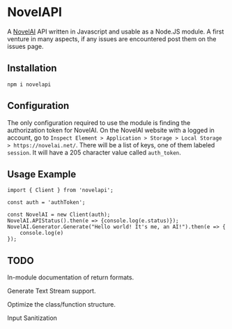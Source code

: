 # NovelAPI
A [NovelAI](https://novelai.net/) API written in Javascript and usable as a Node.JS module. A first venture in many aspects, if any issues are encountered post them on the issues page.

## Installation
`npm i novelapi`

## Configuration
The only configuration required to use the module is finding the authorization token for NovelAI. 
On the NovelAI website with a logged in account, go to `Inspect Element > Application > Storage > Local Storage > https://novelai.net/`. There will be a list of keys, one of them labeled `session`. It will have a 205 character value called `auth_token`.

## Usage Example
```
import { Client } from 'novelapi';

const auth = 'authToken';

const NovelAI = new Client(auth);
NovelAI.APIStatus().then(e => {console.log(e.status)});
NovelAI.Generator.Generate("Hello world! It's me, an AI!").then(e => {
    console.log(e)
});
```

## TODO
In-module documentation of return formats.

Generate Text Stream support.

Optimize the class/function structure.

Input Sanitization